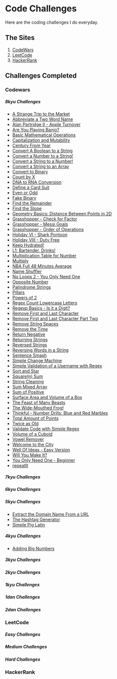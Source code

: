 # Code Challenges
Here are the coding challenges I do everyday.

## The Sites
1. [CodeWars](https://www.codewars.com/)
2. [LeetCode](https://leetcode.com)
3. [HackerRank](https://www.hackerrank.com/)

## Challenges Completed
### Codewars
##### 8kyu Challenges
- [A Strange Trip to the Market](https://www.codewars.com/kata/55ccdf1512938ce3ac000056)
- [Abbreviate a Two Word Name](https://www.codewars.com/kata/57eadb7ecd143f4c9c0000a3)
- [Alan Partridge II - Apple Turnover](https://www.codewars.com/kata/580a094553bd9ec5d800007d)
- [Are You Playing Banjo?](https://www.codewars.com/kata/53af2b8861023f1d88000832)
- [Basic Mathematical Operations](https://www.codewars.com/kata/57356c55867b9b7a60000bd7)
- [Capitalization and Mutability](https://www.codewars.com/kata/595970246c9b8fa0a8000086)
- [Century From Year](https://www.codewars.com/kata/5a3fe3dde1ce0e8ed6000097)
- [Convert A Boolean to a String](https://www.codewars.com/kata/551b4501ac0447318f0009cd)
- [Convert a Number to a String!](https://www.codewars.com/kata/5265326f5fda8eb1160004c8)
- [Convert a String to a Number!](https://www.codewars.com/kata/544675c6f971f7399a000e79)
- [Convert a String to an Array](https://www.codewars.com/kata/57e76bc428d6fbc2d500036d)
- [Convert to Binary](https://www.codewars.com/kata/59fca81a5712f9fa4700159a)
- [Count by X](https://www.codewars.com/kata/5513795bd3fafb56c200049e)
- [DNA to RNA Conversion](https://www.codewars.com/kata/5556282156230d0e5e000089)
- [Define a Card Suit](https://www.codewars.com/kata/5a360620f28b82a711000047)
- [Even or Odd](https://www.codewars.com/kata/53da3dbb4a5168369a0000fe)
- [Fake Binary](https://www.codewars.com/kata/57eae65a4321032ce000002d)
- [Find the Remainder](https://www.codewars.com/kata/524f5125ad9c12894e00003f)
- [Find the Slope](https://www.codewars.com/kata/55a75e2d0803fea18f00009d)
- [Geometry Basics: Distance Between Points in 2D](https://www.codewars.com/kata/58dced7b702b805b200000be)
- [Grasshopper - Check for Factor](https://www.codewars.com/kata/55cbc3586671f6aa070000fb)
- [Grasshopper - Messi Goals](https://www.codewars.com/kata/55ca77fa094a2af31f00002a)
- [Grasshopper - Order of Operations](https://www.codewars.com/kata/560ecf0cb040de130e00007d)
- [Holiday VI - Shark Pontoon](https://www.codewars.com/kata/57e921d8b36340f1fd000059)
- [Holiday VIII - Duty Free](https://www.codewars.com/kata/57e92e91b63b6cbac20001e5)
- [Keep Hydrated!](https://www.codewars.com/kata/582cb0224e56e068d800003c)
- [L1: Bartender, Drinks!](https://www.codewars.com/kata/568dc014440f03b13900001d)
- [Multiplication Table for Number](https://www.codewars.com/kata/5a2fd38b55519ed98f0000ce)
- [Multiply](https://www.codewars.com/kata/50654ddff44f800200000004)
- [NBA Full 48 Minutes Average](https://www.codewars.com/kata/587c2d08bb65b5e8040004fd)
- [Name Shuffler](https://www.codewars.com/kata/559ac78160f0be07c200005a)
- [No Loops 2 - You Only Need One](https://www.codewars.com/kata/57cc40b2f8392dbf2a0003ce)
- [Opposite Number](https://www.codewars.com/kata/56dec885c54a926dcd001095)
- [Palindrome Strings](https://www.codewars.com/kata/57a5015d72292ddeb8000b31)
- [Pillars](https://www.codewars.com/kata/5bb0c58f484fcd170700063d)
- [Powers of 2](https://www.codewars.com/kata/57a083a57cb1f31db7000028)
- [Regex Count Lowercase Letters](https://www.codewars.com/kata/56a946cd7bd95ccab2000055)
- [Regexp Basics - Is it a Digit?](https://www.codewars.com/kata/567bf4f7ee34510f69000032)
- [Remove First and Last Character](https://www.codewars.com/kata/56bc28ad5bdaeb48760009b0)
- [Remove First and Last Character Part Two](https://www.codewars.com/kata/570597e258b58f6edc00230d)
- [Remove String Spaces](https://www.codewars.com/kata/57eae20f5500ad98e50002c5)
- [Remove the Time](https://www.codewars.com/kata/56b0ff16d4aa33e5bb00008e)
- [Return Negative](https://www.codewars.com/kata/55685cd7ad70877c23000102)
- [Returning Strings](https://www.codewars.com/kata/55a70521798b14d4750000a4)
- [Reversed Strings](https://www.codewars.com/kata/5168bb5dfe9a00b126000018)
- [Reversing Words in a String](https://www.codewars.com/kata/57a55c8b72292d057b000594)
- [Sentence Smash](https://www.codewars.com/kata/53dc23c68a0c93699800041d)
- [Simple Change Machine](https://www.codewars.com/kata/57238766214e4b04b8000011/javascript)
- [Simple Validation of a Username with Regex](https://www.codewars.com/kata/56a3f08aa9a6cc9b75000023)
- [Sort and Star](https://www.codewars.com/kata/57cfdf34902f6ba3d300001e)
- [Square(n) Sum](https://www.codewars.com/kata/515e271a311df0350d00000f)
- [String Cleaning](https://www.codewars.com/kata/57e1e61ba396b3727c000251)
- [Sum Mixed Array](https://www.codewars.com/kata/57eaeb9578748ff92a000009)
- [Sum of Positive](https://www.codewars.com/kata/5715eaedb436cf5606000381)
- [Surface Area and Volume of a Box](https://www.codewars.com/kata/565f5825379664a26b00007c)
- [The Feast of Many Beasts](https://www.codewars.com/kata/5aa736a455f906981800360d)
- [The Wide-Mouthed Frog!](https://www.codewars.com/kata/57ec8bd8f670e9a47a000f89)
- [Thinkful - Number Drills: Blue and Red Marbles](https://www.codewars.com/kata/5862f663b4e9d6f12b00003b)
- [Total Amount of Points](https://www.codewars.com/kata/5bb904724c47249b10000131)
- [Twice as Old](https://www.codewars.com/kata/5b853229cfde412a470000d0)
- [Validate Code with Simple Regex](https://www.codewars.com/kata/56a25ba95df27b7743000016)
- [Volume of a Cuboid](https://www.codewars.com/kata/58261acb22be6e2ed800003a)
- [Vowel Remover](https://www.codewars.com/kata/5547929140907378f9000039)
- [Welcome to the City](https://www.codewars.com/kata/5302d846be2a9189af0001e4)
- [Well Of Ideas - Easy Version](https://www.codewars.com/kata/57f222ce69e09c3630000212)
- [Will You Make It?](https://www.codewars.com/kata/5861d28f124b35723e00005e)
- [You Only Need One - Beginner](https://www.codewars.com/kata/57cc975ed542d3148f00015b)
- [repeatIt](https://www.codewars.com/kata/557af9418895e44de7000053)

##### 7kyu Challenges

##### 6kyu Challenges

##### 5kyu Challenges
- [Extract the Domain Name From a URL](https://www.codewars.com/kata/514a024011ea4fb54200004b)
- [The Hashtag Generator](https://www.codewars.com/kata/52449b062fb80683ec000024)
- [Simple Pig Latin](https://www.codewars.com/kata/520b9d2ad5c005041100000f)

##### 4kyu Challenges
- [Adding Big Numbers](https://www.codewars.com/kata/525f4206b73515bffb000b21)

##### 3kyu Challenges

##### 2kyu Challenges

##### 1kyu Challenges

##### 1dan Challenges

##### 2dan Challenges


### LeetCode
##### Easy Challenges

##### Medium Challenges

##### Hard Challenges


### HackerRank


<!-- # Grind75 Solutions & Resources: JavaScript

As I work through this list I figure I would make a GitHub repo with my solutions along with articles and videos that relate to the problems that I've found helpful.

## The problems

### Easy

1. [Two Sum #1](https://github.com/curtisbarnard/leetcode-grind75-javascript/blob/main/easy/twosum-1.md)
2. [Valid Parentheses #20](https://github.com/curtisbarnard/leetcode-grind75-javascript/blob/main/easy/valid-parentheses-20.md)
3. [Merge Two Sorted Lists #21](https://github.com/curtisbarnard/leetcode-grind75-javascript/blob/main/easy/merge-two-sorted-lists-21.md)
4. [Best Time to Buy and Sell Stock #121](https://github.com/curtisbarnard/leetcode-grind75-javascript/blob/main/easy/buy-sell-stock-121.md)
5. [Valid Palindrome #125](https://github.com/curtisbarnard/leetcode-grind75-javascript/blob/main/easy/valid-palindrome-125.md)
6. [Invert Binary Tree #226](https://github.com/curtisbarnard/leetcode-grind75-javascript/blob/main/easy/invert-binary-tree-226.md)
7. [Valid Anagram #242](https://github.com/curtisbarnard/leetcode-grind75-javascript/blob/main/easy/valid-anagram-242.md)
8. [Binary Search #704](https://github.com/curtisbarnard/leetcode-grind75-javascript/blob/main/easy/binary-search-704.md)
9. [Flood Fill #733](https://github.com/curtisbarnard/leetcode-grind75-javascript/blob/main/easy/flood-fill-733.md)
10. [Lowest Common Ancestor of a Binary Search Tree #235](https://github.com/curtisbarnard/leetcode-grind75-javascript/blob/main/easy/lowest-common-ancestor-235.md)
11. [Balanced Binary Tree #110](https://github.com/curtisbarnard/leetcode-grind75-javascript/blob/main/easy/balanced-binary-tree-110.md)
12. [Linked List Cycle #141](https://github.com/curtisbarnard/leetcode-grind75-javascript/blob/main/easy/linked-list-cycle-141.md)
13. [Implement Queue using Stacks #232](https://github.com/curtisbarnard/leetcode-grind75-javascript/blob/main/easy/implement-queue-stacks-232.md)
14. [First Bad Version #278](https://github.com/curtisbarnard/leetcode-grind75-javascript/blob/main/easy/first-bad-version-278.md)
15. [Ransom Note #383](https://github.com/curtisbarnard/leetcode-grind75-javascript/blob/main/easy/ransom-note-383.md)
16. [Climbing Stairs #70](https://github.com/curtisbarnard/leetcode-grind75-javascript/blob/main/easy/climbing-stairs-70.md)
17. [Longest Palindrome #409](https://github.com/curtisbarnard/leetcode-grind75-javascript/blob/main/easy/longest-palindrome-409.md)
18. [Reverse Linked List #206](https://github.com/curtisbarnard/leetcode-grind75-javascript/blob/main/easy/reverse-linked-list-206.md)
19. [Majority Element #169](https://github.com/curtisbarnard/leetcode-grind75-javascript/blob/main/easy/majority-element-169.md)
20. [Add Binary #67](https://github.com/curtisbarnard/leetcode-grind75-javascript/blob/main/easy/add-binary-67.md)
21. [Diameter of Binary Tree #543](https://github.com/curtisbarnard/leetcode-grind75-javascript/blob/main/easy/diameter-binary-tree-543.md)
22. [Middle of the Linked List #876](https://github.com/curtisbarnard/leetcode-grind75-javascript/blob/main/easy/middle-linked-list-876.md)
23. [Maximum Depth of Binary Tree #104](https://github.com/curtisbarnard/leetcode-grind75-javascript/blob/main/easy/depth-binary-tree-104.md)
24. [Contains Duplicate #217](https://github.com/curtisbarnard/leetcode-grind75-javascript/blob/main/easy/contains-duplicate-217.md)

### Medium

25. [Maximum Subarray #53](https://github.com/curtisbarnard/leetcode-grind75-javascript/blob/main/medium/maximum-subarray-53.md)
26. [Insert Interval #57](https://github.com/curtisbarnard/leetcode-grind75-javascript/blob/main/medium/insert-interval-57.md)
27. [01 Matrix #542](https://github.com/curtisbarnard/leetcode-grind75-javascript/blob/main/medium/01-matrix-542.md)
28. [K Closest Points to Origin #973](https://github.com/curtisbarnard/leetcode-grind75-javascript/blob/main/medium/k-closest-origin-973.md)
29. [Longest Substring Without Repeating Characters #3](https://github.com/curtisbarnard/leetcode-grind75-javascript/blob/main/medium/longest-substring-3.md)
30. [3Sum #15](https://github.com/curtisbarnard/leetcode-grind75-javascript/blob/main/medium/3Sum-15.md)
31. [Binary Tree Level Order Traversal #102](https://github.com/curtisbarnard/leetcode-grind75-javascript/blob/main/medium/binary-tree-level-102.md)
32. [Clone Graph #133](https://github.com/curtisbarnard/leetcode-grind75-javascript/blob/main/medium/clone-graph-133.md)
33. [Evaluate Reverse Polish Notation #150](https://github.com/curtisbarnard/leetcode-grind75-javascript/blob/main/medium/polish-notation-150.md)
34. [Course Schedule #207](https://github.com/curtisbarnard/leetcode-grind75-javascript/blob/main/medium/course-schedule-207.md)
35. [Implement Trie (Prefix Tree) #208](https://github.com/curtisbarnard/leetcode-grind75-javascript/blob/main/medium/implement-trie-208.md)
36. [Coin Change #322](https://github.com/curtisbarnard/leetcode-grind75-javascript/blob/main/medium/coin-change-322.md)
37. [Product of Array Except Self #238](https://github.com/curtisbarnard/leetcode-grind75-javascript/blob/main/medium/product-of-array-238.md)
38. [Min Stack #155](https://github.com/curtisbarnard/leetcode-grind75-javascript/blob/main/medium/min-stack-155.md)
39. [Validate Binary Search Tree #98](https://github.com/curtisbarnard/leetcode-grind75-javascript/blob/main/medium/validate-binary-tree-98.md)
40. [Number of Islands #200](https://github.com/curtisbarnard/leetcode-grind75-javascript/blob/main/medium/number-of-islands-200.md)
41. [Rotting Oranges #994](https://github.com/curtisbarnard/leetcode-grind75-javascript/blob/main/medium/rotting-oranges-994.md)
42. [Search in Rotated Sorted Array #33](https://github.com/curtisbarnard/leetcode-grind75-javascript/blob/main/medium/search-rotated-array-33.md)
43. [Combination Sum #39](https://github.com/curtisbarnard/leetcode-grind75-javascript/blob/main/medium/combination-sum-39.md)
44. Permutations #46
45. [Merge Intervals #56](https://github.com/curtisbarnard/leetcode-grind75-javascript/blob/main/medium/merge-intervals-56.md)
46. Lowest Common Ancestor of a Binary Tree #236
47. Time Based Key-Value Store #981
48. Accounts Merge #721
49. Sort Colors #75
50. Word Break #139
51. Partition Equal Subset Sum #416
52. String to Integer (atoi) #8
53. Spiral Matrix #54
54. Subsets #78
55. Binary Tree Right Side View #199
56. Longest Palindromic Substring #5
57. Unique Paths #62
58. Construct Binary Tree from Preorder and Inorder Traversal #105
59. Container With Most Water #11
60. Letter Combinations of a Phone Number #17
61. Word Search #79
62. Find All Anagrams in a String #438
63. Minimum Height Trees #310
64. Task Scheduler #621
65. [LRU Cache #146](https://github.com/curtisbarnard/leetcode-grind75-javascript/blob/main/medium/lru-cache-146.md)
66. Kth Smallest Element in a BST #230

### Hard

67. Minimum Window Substring #76
68. Serialize and Deserialize Binary Tree #297
69. Trapping Rain Water #42
70. Find Median from Data Stream #295
71. Word Ladder #127
72. Basic Calculator #224
73. Maximum Profit in Job Scheduling #1235
74. [Merge k Sorted Lists #23](https://github.com/curtisbarnard/leetcode-grind75-javascript/blob/main/hard/k-sorted-list-23.md)
75. Largest Rectangle in Histogram #84

## Data Structures

In order to practice with similar data structures I'll be placing each problem in the categories below, along with some similar problems nested below to help practice with those data structures.

### Array

- [Two Sum #1](https://github.com/curtisbarnard/leetcode-grind75-javascript/blob/main/easy/twosum-1.md)
- [Best Time to Buy and Sell Stock #121](https://github.com/curtisbarnard/leetcode-grind75-javascript/blob/main/easy/buy-sell-stock-121.md)
- [Binary Search #704](https://github.com/curtisbarnard/leetcode-grind75-javascript/blob/main/easy/binary-search-704.md)
- [Flood Fill #733](https://github.com/curtisbarnard/leetcode-grind75-javascript/blob/main/easy/flood-fill-733.md)
- [Maximum Subarray #53](https://github.com/curtisbarnard/leetcode-grind75-javascript/blob/main/medium/maximum-subarray-53.md)
- [Majority Element #169](https://github.com/curtisbarnard/leetcode-grind75-javascript/blob/main/easy/majority-element-169.md)
- [Contains Duplicate #217](https://github.com/curtisbarnard/leetcode-grind75-javascript/blob/main/easy/contains-duplicate-217.md)
- [K Closest Points to Origin #973](https://github.com/curtisbarnard/leetcode-grind75-javascript/blob/main/medium/k-closest-origin-973.md)
- [Insert Interval #57](https://github.com/curtisbarnard/leetcode-grind75-javascript/blob/main/medium/insert-interval-57.md)
- [01 Matrix #542](https://github.com/curtisbarnard/leetcode-grind75-javascript/blob/main/medium/01-matrix-542.md)
- [3Sum #15](https://github.com/curtisbarnard/leetcode-grind75-javascript/blob/main/medium/3Sum-15.md)
- [Merge Intervals #56](https://github.com/curtisbarnard/leetcode-grind75-javascript/blob/main/medium/merge-intervals-56.md)
- [Evaluate Reverse Polish Notation #150](https://github.com/curtisbarnard/leetcode-grind75-javascript/blob/main/medium/polish-notation-150.md)
- [Maximum Units on a Truck #1710](https://github.com/curtisbarnard/leetcode-grind75-javascript/blob/main/easy/max-units-truck-1710.md)
- [Meeting Rooms II](https://github.com/curtisbarnard/leetcode-grind75-javascript/blob/main/medium/meeting-rooms-ii-253.md)
- [Coin Change #322](https://github.com/curtisbarnard/leetcode-grind75-javascript/blob/main/medium/coin-change-322.md)
- [Product of Array Except Self #238](https://github.com/curtisbarnard/leetcode-grind75-javascript/blob/main/medium/product-of-array-238.md)
- [Number of Islands #200](https://github.com/curtisbarnard/leetcode-grind75-javascript/blob/main/medium/number-of-islands-200.md)
- [Rotting Oranges #994](https://github.com/curtisbarnard/leetcode-grind75-javascript/blob/main/medium/rotting-oranges-994.md)
- [Search in Rotated Sorted Array #33](https://github.com/curtisbarnard/leetcode-grind75-javascript/blob/main/medium/search-rotated-array-33.md)
- [Combination Sum #39](https://github.com/curtisbarnard/leetcode-grind75-javascript/blob/main/medium/combination-sum-39.md)
- [Trapping Rain Water #42](https://github.com/curtisbarnard/leetcode-grind75-javascript/blob/main/hard/trapping-rain-42.md)

### Queue

- [Invert Binary Tree #226](https://github.com/curtisbarnard/leetcode-grind75-javascript/blob/main/easy/invert-binary-tree-226.md)
- [Flood Fill #733](https://github.com/curtisbarnard/leetcode-grind75-javascript/blob/main/easy/flood-fill-733.md)
- [Implement Queue using Stacks #232](https://github.com/curtisbarnard/leetcode-grind75-javascript/blob/main/easy/implement-queue-stacks-232.md)
- [Maximum Depth of Binary Tree #104](https://github.com/curtisbarnard/leetcode-grind75-javascript/blob/main/easy/depth-binary-tree-104.md)
- [Binary Tree Level Order Traversal #102](https://github.com/curtisbarnard/leetcode-grind75-javascript/blob/main/medium/binary-tree-level-102.md)
- [Coin Change #322](https://github.com/curtisbarnard/leetcode-grind75-javascript/blob/main/medium/coin-change-322.md)
- [Number of Islands #200](https://github.com/curtisbarnard/leetcode-grind75-javascript/blob/main/medium/number-of-islands-200.md)
- [Rotting Oranges #994](https://github.com/curtisbarnard/leetcode-grind75-javascript/blob/main/medium/rotting-oranges-994.md)

### Stack

- [Valid Parentheses #20](https://github.com/curtisbarnard/leetcode-grind75-javascript/blob/main/easy/valid-parentheses-20.md)
- [Invert Binary Tree #226](https://github.com/curtisbarnard/leetcode-grind75-javascript/blob/main/easy/invert-binary-tree-226.md)
- [Flood Fill #733](https://github.com/curtisbarnard/leetcode-grind75-javascript/blob/main/easy/flood-fill-733.md)
- [Implement Queue using Stacks #232](https://github.com/curtisbarnard/leetcode-grind75-javascript/blob/main/easy/implement-queue-stacks-232.md)
- [Maximum Depth of Binary Tree #104](https://github.com/curtisbarnard/leetcode-grind75-javascript/blob/main/easy/depth-binary-tree-104.md)
- [Evaluate Reverse Polish Notation #150](https://github.com/curtisbarnard/leetcode-grind75-javascript/blob/main/medium/polish-notation-150.md)
- [Min Stack #155](https://github.com/curtisbarnard/leetcode-grind75-javascript/blob/main/medium/min-stack-155.md)
- [Validate Binary Search Tree #98](https://github.com/curtisbarnard/leetcode-grind75-javascript/blob/main/medium/validate-binary-tree-98.md)
- [Number of Islands #200](https://github.com/curtisbarnard/leetcode-grind75-javascript/blob/main/medium/number-of-islands-200.md)

### Linked Lists

- [Merge Two Sorted Lists #21](https://github.com/curtisbarnard/leetcode-grind75-javascript/blob/main/easy/merge-two-sorted-lists-21.md)
- [Convert Binary Number in a Linked List to Integer #1290](https://github.com/curtisbarnard/leetcode-grind75-javascript/blob/main/easy/binary-linked-list-1290.md)
- [Linked List Cycle #141](https://github.com/curtisbarnard/leetcode-grind75-javascript/blob/main/easy/linked-list-cycle-141.md)
- [Reverse Linked List #206](https://github.com/curtisbarnard/leetcode-grind75-javascript/blob/main/easy/reverse-linked-list-206.md)
- [Middle of the Linked List #876](https://github.com/curtisbarnard/leetcode-grind75-javascript/blob/main/easy/middle-linked-list-876.md)
- [LRU Cache #146](https://github.com/curtisbarnard/leetcode-grind75-javascript/blob/main/medium/lru-cache-146.md)
- [Merge k Sorted Lists #23](https://github.com/curtisbarnard/leetcode-grind75-javascript/blob/main/hard/k-sorted-list-23.md)

### Hash Table

- [Two Sum #1](https://github.com/curtisbarnard/leetcode-grind75-javascript/blob/main/easy/twosum-1.md)
- [Valid Parentheses #20](https://github.com/curtisbarnard/leetcode-grind75-javascript/blob/main/easy/valid-parentheses-20.md)
- [Valid Anagram #242](https://github.com/curtisbarnard/leetcode-grind75-javascript/blob/main/easy/valid-anagram-242.md)
- [Linked List Cycle #141](https://github.com/curtisbarnard/leetcode-grind75-javascript/blob/main/easy/linked-list-cycle-141.md)
- [Ransom Note #383](https://github.com/curtisbarnard/leetcode-grind75-javascript/blob/main/easy/ransom-note-383.md)
- [Climbing Stairs #70](https://github.com/curtisbarnard/leetcode-grind75-javascript/blob/main/easy/climbing-stairs-70.md)
- [Longest Palindrome #409](https://github.com/curtisbarnard/leetcode-grind75-javascript/blob/main/easy/longest-palindrome-409.md)
- [Majority Element #169](https://github.com/curtisbarnard/leetcode-grind75-javascript/blob/main/easy/majority-element-169.md)
- [Contains Duplicate #217](https://github.com/curtisbarnard/leetcode-grind75-javascript/blob/main/easy/contains-duplicate-217.md)
- [Longest Substring Without Repeating Characters #3](https://github.com/curtisbarnard/leetcode-grind75-javascript/blob/main/medium/longest-substring-3.md)
- [3Sum #15](https://github.com/curtisbarnard/leetcode-grind75-javascript/blob/main/medium/3Sum-15.md)
- [Clone Graph #133](https://github.com/curtisbarnard/leetcode-grind75-javascript/blob/main/medium/clone-graph-133.md)
- [LRU Cache #146](https://github.com/curtisbarnard/leetcode-grind75-javascript/blob/main/medium/lru-cache-146.md)
- [Implement Trie (Prefix Tree) #208](https://github.com/curtisbarnard/leetcode-grind75-javascript/blob/main/medium/implement-trie-208.md)

### Binary Tree

- [Invert Binary Tree #226](https://github.com/curtisbarnard/leetcode-grind75-javascript/blob/main/easy/invert-binary-tree-226.md)
- [Lowest Common Ancestor of a Binary Search Tree #235](https://github.com/curtisbarnard/leetcode-grind75-javascript/blob/main/easy/lowest-common-ancestor-235.md)
- [Balanced Binary Tree #110](https://github.com/curtisbarnard/leetcode-grind75-javascript/blob/main/easy/balanced-binary-tree-110.md)
- [Diameter of Binary Tree #543](https://github.com/curtisbarnard/leetcode-grind75-javascript/blob/main/easy/diameter-binary-tree-543.md)
- [Maximum Depth of Binary Tree #104](https://github.com/curtisbarnard/leetcode-grind75-javascript/blob/main/easy/depth-binary-tree-104.md)
- [Binary Tree Level Order Traversal #102](https://github.com/curtisbarnard/leetcode-grind75-javascript/blob/main/medium/binary-tree-level-102.md)
- [Validate Binary Search Tree #98](https://github.com/curtisbarnard/leetcode-grind75-javascript/blob/main/medium/validate-binary-tree-98.md)

### Graph

- [Clone Graph #133](https://github.com/curtisbarnard/leetcode-grind75-javascript/blob/main/medium/clone-graph-133.md)
- [Number of Provinces #547](https://github.com/curtisbarnard/leetcode-grind75-javascript/blob/main/medium/number-of-provinces-547.md)
- [Course Schedule #207](https://github.com/curtisbarnard/leetcode-grind75-javascript/blob/main/medium/course-schedule-207.md)

### Heap

- [K Closest Points to Origin #973](https://github.com/curtisbarnard/leetcode-grind75-javascript/blob/main/medium/k-closest-origin-973.md)
- [Meeting Rooms II](https://github.com/curtisbarnard/leetcode-grind75-javascript/blob/main/medium/meeting-rooms-ii-253.md)

### Trie

- [Implement Trie (Prefix Tree) #208](https://github.com/curtisbarnard/leetcode-grind75-javascript/blob/main/medium/implement-trie-208.md)

## Algorithm Patterns

Within the problems above there are several patterns that often occur. I plan to categorize each problem such that if you are having problem with a particular pattern you can look for other similar problems that use the same pattern.

### Two Pointers

- [Best Time to Buy and Sell Stock #121](https://github.com/curtisbarnard/leetcode-grind75-javascript/blob/main/easy/buy-sell-stock-121.md)
- [Valid Palindrome #125](https://github.com/curtisbarnard/leetcode-grind75-javascript/blob/main/easy/valid-palindrome-125.md)
- [Linked List Cycle #141](https://github.com/curtisbarnard/leetcode-grind75-javascript/blob/main/easy/linked-list-cycle-141.md)
- [Reverse Linked List #206](https://github.com/curtisbarnard/leetcode-grind75-javascript/blob/main/easy/reverse-linked-list-206.md)
- [Middle of the Linked List #876](https://github.com/curtisbarnard/leetcode-grind75-javascript/blob/main/easy/middle-linked-list-876.md)
- [Contains Duplicate #217](https://github.com/curtisbarnard/leetcode-grind75-javascript/blob/main/easy/contains-duplicate-217.md)
- [3Sum #15](https://github.com/curtisbarnard/leetcode-grind75-javascript/blob/main/medium/3Sum-15.md)
- [Meeting Rooms II](https://github.com/curtisbarnard/leetcode-grind75-javascript/blob/main/medium/meeting-rooms-ii-253.md)
- [Trapping Rain Water #42](https://github.com/curtisbarnard/leetcode-grind75-javascript/blob/main/hard/trapping-rain-42.md)

### Sliding Window

- [Longest Substring Without Repeating Characters #3](https://github.com/curtisbarnard/leetcode-grind75-javascript/blob/main/medium/longest-substring-3.md)

### Binary Search

- [First Bad Version #278](https://github.com/curtisbarnard/leetcode-grind75-javascript/blob/main/easy/first-bad-version-278.md)
- [Search in Rotated Sorted Array #33](https://github.com/curtisbarnard/leetcode-grind75-javascript/blob/main/medium/search-rotated-array-33.md)

### Breadth First Search

- [Invert Binary Tree #226](https://github.com/curtisbarnard/leetcode-grind75-javascript/blob/main/easy/invert-binary-tree-226.md)
- [Flood Fill #733](https://github.com/curtisbarnard/leetcode-grind75-javascript/blob/main/easy/flood-fill-733.md)
- [Maximum Depth of Binary Tree #104](https://github.com/curtisbarnard/leetcode-grind75-javascript/blob/main/easy/depth-binary-tree-104.md)
- [01 Matrix #542](https://github.com/curtisbarnard/leetcode-grind75-javascript/blob/main/medium/01-matrix-542.md)
- [Binary Tree Level Order Traversal #102](https://github.com/curtisbarnard/leetcode-grind75-javascript/blob/main/medium/binary-tree-level-102.md)
- [Clone Graph #133](https://github.com/curtisbarnard/leetcode-grind75-javascript/blob/main/medium/clone-graph-133.md)
- [Number of Provinces #547](https://github.com/curtisbarnard/leetcode-grind75-javascript/blob/main/medium/number-of-provinces-547.md)
- [Course Schedule #207](https://github.com/curtisbarnard/leetcode-grind75-javascript/blob/main/medium/course-schedule-207.md)
- [Coin Change #322](https://github.com/curtisbarnard/leetcode-grind75-javascript/blob/main/medium/coin-change-322.md)
- [Number of Islands #200](https://github.com/curtisbarnard/leetcode-grind75-javascript/blob/main/medium/number-of-islands-200.md)
- [Rotting Oranges #994](https://github.com/curtisbarnard/leetcode-grind75-javascript/blob/main/medium/rotting-oranges-994.md)

### Depth First Search

- [Invert Binary Tree #226](https://github.com/curtisbarnard/leetcode-grind75-javascript/blob/main/easy/invert-binary-tree-226.md)
- [Flood Fill #733](https://github.com/curtisbarnard/leetcode-grind75-javascript/blob/main/easy/flood-fill-733.md)
- [Lowest Common Ancestor of a Binary Search Tree #235](https://github.com/curtisbarnard/leetcode-grind75-javascript/blob/main/easy/lowest-common-ancestor-235.md)
- [Balanced Binary Tree #110](https://github.com/curtisbarnard/leetcode-grind75-javascript/blob/main/easy/balanced-binary-tree-110.md)
- [Diameter of Binary Tree #543](https://github.com/curtisbarnard/leetcode-grind75-javascript/blob/main/easy/diameter-binary-tree-543.md)
- [Maximum Depth of Binary Tree #104](https://github.com/curtisbarnard/leetcode-grind75-javascript/blob/main/easy/depth-binary-tree-104.md)
- [Clone Graph #133](https://github.com/curtisbarnard/leetcode-grind75-javascript/blob/main/medium/clone-graph-133.md)
- [Number of Provinces #547](https://github.com/curtisbarnard/leetcode-grind75-javascript/blob/main/medium/number-of-provinces-547.md)
- [Course Schedule #207](https://github.com/curtisbarnard/leetcode-grind75-javascript/blob/main/medium/course-schedule-207.md)
- [Validate Binary Search Tree #98](https://github.com/curtisbarnard/leetcode-grind75-javascript/blob/main/medium/validate-binary-tree-98.md)
- [Number of Islands #200](https://github.com/curtisbarnard/leetcode-grind75-javascript/blob/main/medium/number-of-islands-200.md)
- [Combination Sum #39](https://github.com/curtisbarnard/leetcode-grind75-javascript/blob/main/medium/combination-sum-39.md)

### Divide & Conquer

- [Maximum Subarray #53](https://github.com/curtisbarnard/leetcode-grind75-javascript/blob/main/medium/maximum-subarray-53.md)
- [Merge k Sorted Lists #23](https://github.com/curtisbarnard/leetcode-grind75-javascript/blob/main/hard/k-sorted-list-23.md)

### Dynamic Programming

- [Maximum Subarray #53](https://github.com/curtisbarnard/leetcode-grind75-javascript/blob/main/medium/maximum-subarray-53.md)
- [01 Matrix #542](https://github.com/curtisbarnard/leetcode-grind75-javascript/blob/main/medium/01-matrix-542.md)
- [Coin Change #322](https://github.com/curtisbarnard/leetcode-grind75-javascript/blob/main/medium/coin-change-322.md)
- [Trapping Rain Water #42](https://github.com/curtisbarnard/leetcode-grind75-javascript/blob/main/hard/trapping-rain-42.md)

## Attribution

- The original Grind 75 list can be found [here](https://www.techinterviewhandbook.org/grind75) -->